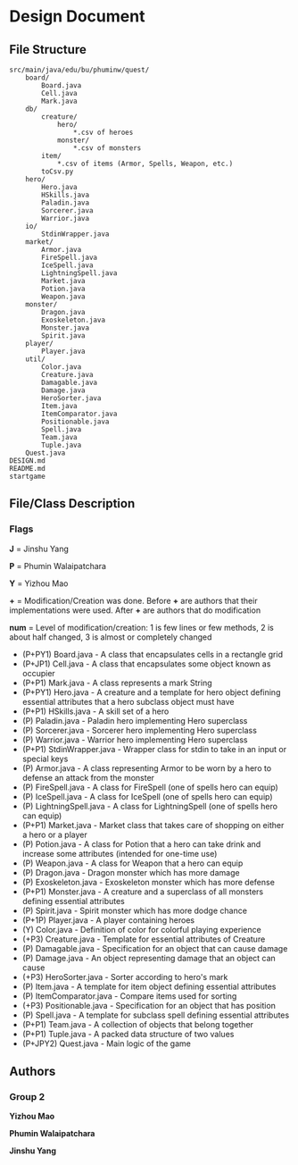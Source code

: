 # Design Document

## File Structure

```
src/main/java/edu/bu/phuminw/quest/
    board/
        Board.java
        Cell.java
        Mark.java
    db/
        creature/
            hero/
                *.csv of heroes
            monster/
                *.csv of monsters
        item/
            *.csv of items (Armor, Spells, Weapon, etc.)
        toCsv.py
    hero/
        Hero.java
        HSkills.java
        Paladin.java
        Sorcerer.java
        Warrior.java
    io/
        StdinWrapper.java
    market/
        Armor.java
        FireSpell.java
        IceSpell.java
        LightningSpell.java
        Market.java
        Potion.java
        Weapon.java
    monster/
        Dragon.java
        Exoskeleton.java
        Monster.java
        Spirit.java
    player/
        Player.java
    util/
        Color.java
        Creature.java
        Damagable.java
        Damage.java
        HeroSorter.java
        Item.java
        ItemComparator.java
        Positionable.java
        Spell.java
        Team.java
        Tuple.java
    Quest.java
DESIGN.md
README.md
startgame
```

## File/Class Description

### Flags

**J** = Jinshu Yang

**P** = Phumin Walaipatchara 

**Y** = Yizhou Mao

**+** = Modification/Creation was done. Before **+** are authors that their implementations were used. After **+** are authors that do modification

**num** = Level of modification/creation: 1 is few lines or few methods, 2 is about half changed, 3 is almost or completely changed

- (P+PY1) Board.java - A class that encapsulates cells in a rectangle grid
- (P+JP1) Cell.java - A class that encapsulates some object known as occupier
- (P+P1) Mark.java - A class represents a mark String
- (P+PY1) Hero.java - A creature and a template for hero object defining essential attributes that a hero subclass object must have
- (P+P1) HSkills.java - A skill set of a hero
- (P) Paladin.java - Paladin hero implementing Hero superclass
- (P) Sorcerer.java - Sorcerer hero implementing Hero superclass
- (P) Warrior.java - Warrior hero implementing Hero superclass
- (P+P1) StdinWrapper.java - Wrapper class for stdin to take in an input or special keys
- (P) Armor.java - A class representing Armor to be worn by a hero to defense an attack from the monster
- (P) FireSpell.java - A class for FireSpell (one of spells hero can equip)
- (P) IceSpell.java - A class for IceSpell (one of spells hero can equip)
- (P) LightningSpell.java - A class for LightningSpell (one of spells hero can equip)
- (P+P1) Market.java - Market class that takes care of shopping on either a hero or a player
- (P) Potion.java - A class for Potion that a hero can take drink and increase some attributes (intended for one-time use)
- (P) Weapon.java - A class for Weapon that a hero can equip
- (P) Dragon.java - Dragon monster which has more damage
- (P) Exoskeleton.java - Exoskeleton monster which has more defense
- (P+P1) Monster.java - A creature and a superclass of all monsters defining essential attributes
- (P) Spirit.java - Spirit monster which has more dodge chance
- (P+1P) Player.java - A player containing heroes
- (Y) Color.java - Definition of color for colorful playing experience
- (+P3) Creature.java - Template for essential attributes of Creature
- (P) Damagable.java - Specification for an object that can cause damage
- (P) Damage.java - An object representing damage that an object can cause
- (+P3) HeroSorter.java - Sorter according to hero's mark
- (P) Item.java - A template for item object defining essential attributes
- (P) ItemComparator.java - Compare items used for sorting
- (+P3) Positionable.java - Specification for an object that has position
- (P) Spell.java - A template for subclass spell defining essential attributes
- (P+P1) Team.java - A collection of objects that belong together
- (P+P1) Tuple.java - A packed data structure of two values
- (P+JPY2) Quest.java - Main logic of the game

## Authors

### Group 2

**Yizhou Mao**

**Phumin Walaipatchara**

**Jinshu Yang**